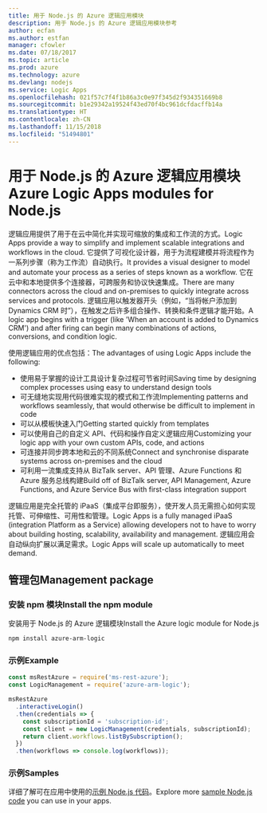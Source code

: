 ```yaml
---
title: 用于 Node.js 的 Azure 逻辑应用模块
description: 用于 Node.js 的 Azure 逻辑应用模块参考
author: ecfan
ms.author: estfan
manager: cfowler
ms.date: 07/18/2017
ms.topic: article
ms.prod: azure
ms.technology: azure
ms.devlang: nodejs
ms.service: Logic Apps
ms.openlocfilehash: 021f57c7f4f1b86a3c0e97f345d2f934351669b8
ms.sourcegitcommit: b1e29342a19524f43ed70f4bc961dcfdacffb14a
ms.translationtype: HT
ms.contentlocale: zh-CN
ms.lasthandoff: 11/15/2018
ms.locfileid: "51494801"
---
```

# <a name="azure-logic-apps-modules-for-nodejs"></a><span data-ttu-id="90497-103">用于 Node.js 的 Azure 逻辑应用模块</span><span class="sxs-lookup"><span data-stu-id="90497-103">Azure Logic Apps modules for Node.js</span></span>

<span data-ttu-id="90497-104">逻辑应用提供了用于在云中简化并实现可缩放的集成和工作流的方式。</span><span class="sxs-lookup"><span data-stu-id="90497-104">Logic Apps provide a way to simplify and implement scalable integrations and workflows in the cloud.</span></span> <span data-ttu-id="90497-105">它提供了可视化设计器，用于为流程建模并将流程作为一系列步骤（称为工作流）自动执行。</span><span class="sxs-lookup"><span data-stu-id="90497-105">It provides a visual designer to model and automate your process as a series of steps known as a workflow.</span></span> <span data-ttu-id="90497-106">它在云中和本地提供多个连接器，可跨服务和协议快速集成。</span><span class="sxs-lookup"><span data-stu-id="90497-106">There are many connectors across the cloud and on-premises to quickly integrate across services and protocols.</span></span> <span data-ttu-id="90497-107">逻辑应用以触发器开头（例如，“当将帐户添加到 Dynamics CRM 时”），在触发之后许多组合操作、转换和条件逻辑才能开始。</span><span class="sxs-lookup"><span data-stu-id="90497-107">A logic app begins with a trigger (like 'When an account is added to Dynamics CRM') and after firing can begin many combinations of actions, conversions, and condition logic.</span></span>

<span data-ttu-id="90497-108">使用逻辑应用的优点包括：</span><span class="sxs-lookup"><span data-stu-id="90497-108">The advantages of using Logic Apps include the following:</span></span>
- <span data-ttu-id="90497-109">使用易于掌握的设计工具设计复杂过程可节省时间</span><span class="sxs-lookup"><span data-stu-id="90497-109">Saving time by designing complex processes using easy to understand design tools</span></span>
- <span data-ttu-id="90497-110">可无缝地实现用代码很难实现的模式和工作流</span><span class="sxs-lookup"><span data-stu-id="90497-110">Implementing patterns and workflows seamlessly, that would otherwise be difficult to implement in code</span></span>
- <span data-ttu-id="90497-111">可以从模板快速入门</span><span class="sxs-lookup"><span data-stu-id="90497-111">Getting started quickly from templates</span></span>
- <span data-ttu-id="90497-112">可以使用自己的自定义 API、代码和操作自定义逻辑应用</span><span class="sxs-lookup"><span data-stu-id="90497-112">Customizing your logic app with your own custom APIs, code, and actions</span></span>
- <span data-ttu-id="90497-113">可连接并同步跨本地和云的不同系统</span><span class="sxs-lookup"><span data-stu-id="90497-113">Connect and synchronise disparate systems across on-premises and the cloud</span></span>
- <span data-ttu-id="90497-114">可利用一流集成支持从 BizTalk server、API 管理、Azure Functions 和 Azure 服务总线构建</span><span class="sxs-lookup"><span data-stu-id="90497-114">Build off of BizTalk server, API Management, Azure Functions, and Azure Service Bus with first-class integration support</span></span>

<span data-ttu-id="90497-115">逻辑应用是完全托管的 iPaaS（集成平台即服务），使开发人员无需担心如何实现托管、可伸缩性、可用性和管理。</span><span class="sxs-lookup"><span data-stu-id="90497-115">Logic Apps is a fully managed iPaaS (integration Platform as a Service) allowing developers not to have to worry about building hosting, scalability, availability and management.</span></span> <span data-ttu-id="90497-116">逻辑应用会自动纵向扩展以满足需求。</span><span class="sxs-lookup"><span data-stu-id="90497-116">Logic Apps will scale up automatically to meet demand.</span></span>

## <a name="management-package"></a><span data-ttu-id="90497-117">管理包</span><span class="sxs-lookup"><span data-stu-id="90497-117">Management package</span></span>

### <a name="install-the-npm-module"></a><span data-ttu-id="90497-118">安装 npm 模块</span><span class="sxs-lookup"><span data-stu-id="90497-118">Install the npm module</span></span>

<span data-ttu-id="90497-119">安装用于 Node.js 的 Azure 逻辑模块</span><span class="sxs-lookup"><span data-stu-id="90497-119">Install the Azure logic module for Node.js</span></span>

```bash
npm install azure-arm-logic
```

### <a name="example"></a><span data-ttu-id="90497-120">示例</span><span class="sxs-lookup"><span data-stu-id="90497-120">Example</span></span>

```javascript
const msRestAzure = require('ms-rest-azure');
const LogicManagement = require('azure-arm-logic');

msRestAzure
  .interactiveLogin()
  .then(credentials => {
    const subscriptionId = 'subscription-id';
    const client = new LogicManagement(credentials, subscriptionId);
    return client.workflows.listBySubscription();
  })
  .then(workflows => console.log(workflows));
```

### <a name="samples"></a><span data-ttu-id="90497-121">示例</span><span class="sxs-lookup"><span data-stu-id="90497-121">Samples</span></span>

<span data-ttu-id="90497-122">详细了解可在应用中使用的[示例 Node.js 代码](https://azure.microsoft.com/resources/samples/?platform=nodejs)。</span><span class="sxs-lookup"><span data-stu-id="90497-122">Explore more [sample Node.js code](https://azure.microsoft.com/resources/samples/?platform=nodejs) you can use in your apps.</span></span>
